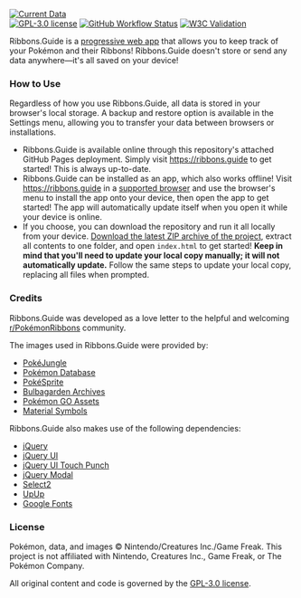 [![Current Data](https://img.shields.io/badge/data-Scarlet%20%26%20Violet%3A%20The%20Indigo%20Disk%20v3.0.1-330099)](#)  
[![GPL-3.0 license](https://img.shields.io/github/license/azekthi/Ribbons.Guide)](https://opensource.org/license/gpl-3-0/) [![GitHub Workflow Status](https://img.shields.io/github/actions/workflow/status/azekthi/Ribbons.Guide/deploy.yml)](https://github.com/Azekthi/Ribbons.Guide/actions/workflows/deploy.yml) [![W3C Validation](https://img.shields.io/w3c-validation/default?targetUrl=https%3A%2F%2Fribbons.guide)](https://validator.w3.org/nu/?doc=https%3A%2F%2Fribbons.guide%2F)

Ribbons.Guide is a [progressive web app](https://en.wikipedia.org/wiki/Progressive_web_app) that allows you to keep track of your Pokémon and their Ribbons! Ribbons.Guide doesn't store or send any data anywhere—it's all saved on your device!

### How to Use

Regardless of how you use Ribbons.Guide, all data is stored in your browser's local storage. A backup and restore option is available in the Settings menu, allowing you to transfer your data between browsers or installations.

- Ribbons.Guide is available online through this repository's attached GitHub Pages deployment. Simply visit https://ribbons.guide to get started! This is always up-to-date.
- Ribbons.Guide can be installed as an app, which also works offline! Visit https://ribbons.guide in a [supported browser](https://en.wikipedia.org/wiki/Progressive_web_app) and use the browser's menu to install the app onto your device, then open the app to get started! The app will automatically update itself when you open it while your device is online.
- If you choose, you can download the repository and run it all locally from your device. [Download the latest ZIP archive of the project](https://github.com/Azekthi/Ribbons.Guide/zipball/main/), extract all contents to one folder, and open `index.html` to get started! **Keep in mind that you'll need to update your local copy manually; it will not automatically update.** Follow the same steps to update your local copy, replacing all files when prompted.

### Credits

Ribbons.Guide was developed as a love letter to the helpful and welcoming [r/PokémonRibbons](https://www.reddit.com/r/pokemonribbons/) community.

The images used in Ribbons.Guide were provided by:
- [PokéJungle](https://pokejungle.net)
- [Pokémon Database](https://pokemondb.net)
- [PokéSprite](https://github.com/msikma/pokesprite)
- [Bulbagarden Archives](https://archives.bulbagarden.net/wiki/Main_Page)
- [Pokémon GO Assets](https://github.com/PokeMiners/pogo_assets)
- [Material Symbols](https://github.com/google/material-design-icons)

Ribbons.Guide also makes use of the following dependencies:
- [jQuery](https://github.com/jquery/jquery)
- [jQuery UI](https://github.com/jquery/jquery-ui)
- [jQuery UI Touch Punch](https://github.com/RWAP/jquery-ui-touch-punch)
- [jQuery Modal](https://github.com/kylefox/jquery-modal)
- [Select2](https://github.com/select2/select2)
- [UpUp](https://github.com/TalAter/UpUp)
- [Google Fonts](https://fonts.google.com/)

### License

Pokémon, data, and images © Nintendo/Creatures Inc./Game Freak. This project is not affiliated with Nintendo, Creatures Inc., Game Freak, or The Pokémon Company.

All original content and code is governed by the [GPL-3.0 license](https://opensource.org/license/gpl-3-0/).
